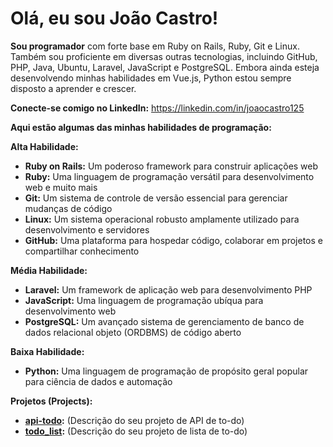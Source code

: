 # Olá, eu sou João Castro!

**Sou programador** com forte base em Ruby on Rails, Ruby, Git e Linux. Também sou proficiente em diversas outras tecnologias, incluindo  GitHub, PHP, Java, Ubuntu,  Laravel, JavaScript e PostgreSQL. Embora ainda esteja desenvolvendo minhas habilidades em Vue.js, Python  estou sempre disposto a aprender e crescer.

**Conecte-se comigo no LinkedIn:** https://linkedin.com/in/joaocastro125

**Aqui estão algumas das minhas habilidades de programação:**

**Alta Habilidade:**

- **Ruby on Rails:** Um poderoso framework para construir aplicações web
- **Ruby:** Uma linguagem de programação versátil para desenvolvimento web e muito mais
- **Git:** Um sistema de controle de versão essencial para gerenciar mudanças de código
- **Linux:** Um sistema operacional robusto amplamente utilizado para desenvolvimento e servidores
- **GitHub:** Uma plataforma para hospedar código, colaborar em projetos e compartilhar conhecimento

**Média Habilidade:**

- **Laravel:** Um framework de aplicação web para desenvolvimento PHP
- **JavaScript:** Uma linguagem de programação ubíqua para desenvolvimento web
- **PostgreSQL:** Um avançado sistema de gerenciamento de banco de dados relacional objeto (ORDBMS) de código aberto

**Baixa Habilidade:**

- **Python:** Uma linguagem de programação de propósito geral popular para ciência de dados e automação

**Projetos (Projects):**

- **[api-todo](https://github.com/joaocastro0429/todo-api-node.git):** (Descrição do seu projeto de API de to-do)
- **[todo_list](https://github.com/joaocastro0429/todo_list.git):** (Descrição do seu projeto de lista de to-do)

